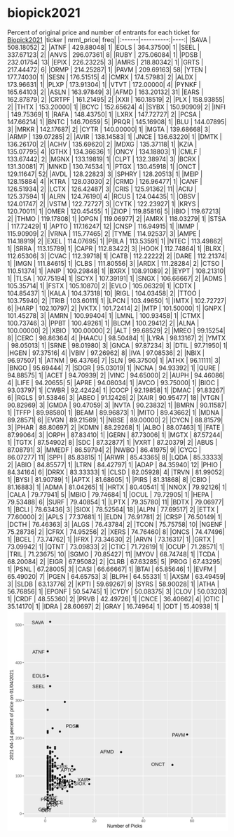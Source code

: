 # biopick2021
Percent of original price and number of entrants for each ticket for [Biopick2021](https://twitter.com/hashtag/Biopick2021)
|ticker | nrml_price| freq|
|:------|----------:|----:|
|SAVA   |  508.18052|    2|
|ATNF   |  429.88048|    1|
|EOLS   |  364.37500|    1|
|SEEL   |  337.67123|    2|
|ANVS   |  296.07361|    8|
|RUBY   |  275.06084|    1|
|PDSB   |  232.01754|   13|
|EPIX   |  226.23225|    3|
|AMRS   |  218.80342|    1|
|GRTS   |  217.44472|    6|
|ORMP   |  214.25287|    1|
|PAVM   |  209.69163|   58|
|YTEN   |  177.74030|    1|
|SESN   |  176.51515|    4|
|CMRX   |  174.57983|    2|
|ALDX   |  173.96631|    1|
|PLXP   |  173.91304|    1|
|VTVT   |  172.00000|    4|
|PYNKF  |  165.64103|    2|
|ASLN   |  163.97849|    3|
|AFMD   |  163.20132|   31|
|EARS   |  162.87879|    2|
|CRTPF  |  161.21495|    2|
|XXII   |  160.18519|    2|
|PLX    |  158.93855|    2|
|THTX   |  153.20000|    1|
|BCYC   |  152.65624|    4|
|SYBX   |  150.90909|    2|
|INFI   |  149.75369|    1|
|RAFA   |  148.43750|    1|
|LXRX   |  147.72727|    2|
|PCSA   |  147.66214|    1|
|BNTC   |  146.70659|    5|
|PRQR   |  145.16908|    1|
|BLU    |  144.07895|    3|
|MRKR   |  142.17687|    2|
|CYTR   |  140.00000|    1|
|MGTA   |  139.68668|    3|
|ARMP   |  139.07285|    2|
|AVIR   |  138.14583|    1|
|JNCE   |  136.63220|    1|
|DMTK   |  136.26170|    2|
|ACHV   |  135.69620|    2|
|MDXG   |  135.37118|    1|
|KZIA   |  135.07795|    4|
|GTHX   |  134.36636|    1|
|ONCY   |  134.18803|    1|
|CMLF   |  133.67442|    2|
|MGNX   |  133.19819|    1|
|CLPT   |  132.38974|    3|
|BCRX   |  131.30081|    7|
|MNKD   |  130.74534|    1|
|PTGX   |  130.45918|    1|
|ONCT   |  129.11647|   52|
|AVDL   |  128.22823|    3|
|SPHRY  |  128.20513|    1|
|MEIP   |  128.15884|    4|
|KTRA   |  128.03030|    2|
|CRMD   |  126.96477|    1|
|CANF   |  126.51934|    2|
|LCTX   |  126.42487|    3|
|CRIS   |  125.91362|   11|
|ACIU   |  125.37594|    1|
|ALRN   |  124.76190|    4|
|RCUS   |  124.04435|    1|
|OBSV   |  124.01747|    2|
|VSTM   |  122.72727|    3|
|CYTK   |  122.23927|    1|
|KRYS   |  120.70011|    1|
|OMER   |  120.45455|    1|
|ZIOP   |  119.85816|    5|
|IBIO   |  119.67213|    2|
|THMO   |  119.17808|    1|
|OPGN   |  119.06977|    2|
|AMRX   |  118.03279|    1|
|STSA   |  117.72429|    1|
|APTO   |  117.16247|   12|
|CNSP   |  116.94915|    1|
|IMMP   |  115.90909|    2|
|VRNA   |  115.77465|    2|
|TYME   |  114.92537|    3|
|AMPE   |  114.18919|    2|
|EXEL   |  114.07695|    1|
|PBLA   |  113.53591|    1|
|NTEC   |  113.49862|    1|
|SRRA   |  113.15789|    1|
|CAPR   |  112.83422|    3|
|HOOK   |  112.74864|    1|
|BLRX   |  112.65306|    3|
|CVAC   |  112.39718|    1|
|CATB   |  112.22222|    2|
|DARE   |  112.21374|    1|
|IMGN   |  111.84615|    1|
|CLBS   |  111.80556|    3|
|ARDX   |  111.28284|    2|
|CTSO   |  110.51374|    1|
|ANIP   |  109.29848|    1|
|BXRX   |  108.91089|    2|
|EYPT   |  108.21310|    1|
|TLSA   |  107.75194|    1|
|SCYX   |  107.39191|    1|
|SNGX   |  106.66667|    2|
|ADMS   |  105.35714|    1|
|FSTX   |  105.10870|    2|
|EVLO   |  105.06329|    1|
|CDTX   |  104.85437|    1|
|KALA   |  104.37318|   10|
|RIGL   |  104.03458|    2|
|TTOO   |  103.75940|    2|
|TRIB   |  103.60111|    1|
|LPCN   |  103.49650|    1|
|IMTX   |  102.72727|    6|
|HARP   |  102.10797|    2|
|VKTX   |  101.72414|    2|
|MTP    |  101.50000|    1|
|GNPX   |  101.45278|    3|
|AMRN   |  100.99404|    1|
|LMNL   |  100.93458|    1|
|CTMX   |  100.73746|    3|
|PPBT   |  100.49261|    1|
|BLCM   |  100.29412|    2|
|ALNA   |  100.00000|    2|
|XBIO   |  100.00000|    2|
|ALT    |   99.68529|    2|
|MREO   |   99.15254|    8|
|CERC   |   98.86364|    4|
|HAACU  |   98.50484|    1|
|LYRA   |   98.13167|    2|
|YMTX   |   98.05013|    1|
|SRNE   |   98.01980|    3|
|GNCA   |   97.87234|    3|
|DTIL   |   97.71950|    1|
|HGEN   |   97.37516|    4|
|VBIV   |   97.26962|    8|
|IVA    |   97.08536|    2|
|NBIX   |   96.97507|    1|
|ATNM   |   96.43766|    7|
|SLN    |   96.37500|    1|
|ATHX   |   96.11111|    3|
|BNGO   |   95.69444|    7|
|SDGR   |   95.03019|    1|
|NCNA   |   94.93392|    1|
|QURE   |   94.88575|    1|
|ACET   |   94.70939|    2|
|VINC   |   94.65000|    2|
|AUPH   |   94.46086|    4|
|LIFE   |   94.20655|    5|
|APRE   |   94.08034|    1|
|AVCO   |   93.75000|    1|
|BIOC   |   93.03797|    1|
|CWBR   |   92.42424|    1|
|COCP   |   92.19858|    1|
|DMAC   |   91.83267|    6|
|RGLS   |   91.53846|    3|
|ABEO   |   91.12426|    2|
|XAIR   |   90.95477|   18|
|VTGN   |   90.82969|    3|
|GMDA   |   90.47059|    3|
|NVTA   |   90.23832|    1|
|BMRN   |   90.11587|    1|
|TFFP   |   89.98580|    1|
|BEAM   |   89.96873|    1|
|MITO   |   89.43662|    1|
|MDNA   |   89.28571|    6|
|EVGN   |   89.21569|    1|
|NBSE   |   89.00000|    2|
|CYCN   |   88.81579|    3|
|PHAR   |   88.80697|    2|
|KDMN   |   88.29268|    1|
|ALBO   |   88.07463|    1|
|FATE   |   87.99064|    3|
|ORPH   |   87.83410|    1|
|GERN   |   87.73006|    1|
|MGTX   |   87.57244|    1|
|TGTX   |   87.54902|    8|
|SDC    |   87.32877|    1|
|VXRT   |   87.20379|    2|
|ABUS   |   87.08791|    3|
|MMEDF  |   86.59794|    2|
|NWBO   |   86.41975|    9|
|CYCC   |   86.07277|   11|
|SPPI   |   85.83815|    1|
|ARWR   |   85.43365|    8|
|LQDA   |   85.33333|    2|
|ABIO   |   84.85577|    1|
|LTRN   |   84.42797|    1|
|ADAP   |   84.35940|   12|
|PHIO   |   84.34164|    6|
|DRRX   |   83.33333|    1|
|CLSD   |   82.05928|    4|
|TRVN   |   81.99052|    1|
|BYSI   |   81.90789|    1|
|APTX   |   81.68605|    1|
|PIRS   |   81.31868|    8|
|CBIO   |   81.16883|    1|
|ADMA   |   81.04265|    1|
|HRTX   |   80.40541|    1|
|NNOX   |   79.92126|    1|
|CALA   |   79.77941|    5|
|MBIO   |   79.74684|    1|
|OCUL   |   79.72905|    1|
|HEPA   |   79.53488|    6|
|SURF   |   79.40854|    1|
|LPTX   |   79.35780|   11|
|BDTX   |   79.06977|    1|
|BCLI   |   78.63436|    3|
|SIOX   |   78.52564|   18|
|ALPN   |   77.69517|    2|
|ETTX   |   77.60000|    2|
|APLS   |   77.37681|    1|
|ELDN   |   76.91781|    2|
|CRSP   |   76.50149|    1|
|DCTH   |   76.46363|    3|
|ALGS   |   76.43784|    2|
|TCON   |   75.75758|   10|
|NGENF  |   75.28736|    2|
|CFRX   |   74.95256|    2|
|XERS   |   74.76460|    8|
|ONCS   |   74.47496|    1|
|BCEL   |   73.74762|    1|
|IFRX   |   73.34630|    2|
|ARVN   |   73.16317|    1|
|GRTX   |   73.09942|    1|
|QTNT   |   73.09833|    2|
|CTIC   |   71.72619|    1|
|OCUP   |   71.28571|    1|
|TRIL   |   71.23675|   10|
|SGMO   |   70.85427|   11|
|MYOV   |   68.74748|    1|
|TCDA   |   68.20084|    2|
|EIGR   |   67.95082|    2|
|CLRB   |   67.63285|    5|
|PROG   |   67.43295|    1|
|PSNL   |   67.28005|    3|
|CASI   |   66.66667|    1|
|BTAI   |   65.85646|    1|
|EVFM   |   65.49020|    7|
|PGEN   |   64.65753|    3|
|BLPH   |   64.55331|    1|
|AXSM   |   63.49459|    3|
|SLDB   |   63.13776|    2|
|KPTI   |   59.69267|    9|
|SYRS   |   58.90028|    1|
|ATHA   |   56.76856|    1|
|EPGNF  |   50.54745|    1|
|CYDY   |   50.08375|    3|
|CLOV   |   50.03203|    1|
|CRDF   |   48.55360|    2|
|PRVB   |   42.49726|    1|
|CNCE   |   36.40662|    4|
|OTIC   |   35.14170|    1|
|IDRA   |   28.60697|    2|
|GRAY   |   16.74964|    1|
|ODT    |   15.40938|    1|
![retvspicks](biopicks.png?raw=true)

